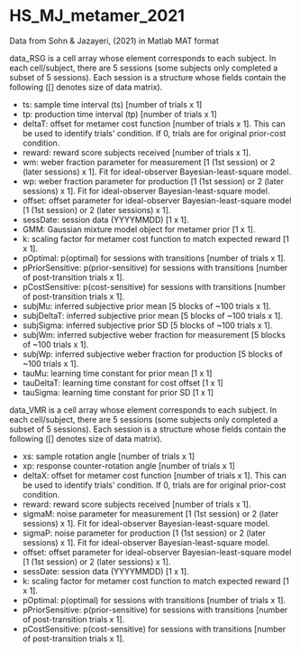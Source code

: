 # HS_MJ_metamer_2021
Data from Sohn &amp; Jazayeri, (2021) in Matlab MAT format

data_RSG is a cell array whose element corresponds to each subject. In each cell/subject, there are 5 sessions (some subjects only completed a subset of 5 sessions).
Each session is a structure whose fields contain the following ([] denotes size of data matrix).
- ts: sample time interval (ts) [number of trials x 1]
- tp: production time interval (tp) [number of trials x 1]
- deltaT: offset for metamer cost function [number of trials x 1]. This can be used to identify trials' condition. If 0, trials are for original prior-cost condition.
- reward: reward score subjects received [number of trials x 1].
- wm: weber fraction parameter for measurement [1 (1st session) or 2 (later sessions) x 1]. Fit for ideal-observer Bayesian-least-square model.
- wp: weber fraction parameter for production [1 (1st session) or 2 (later sessions) x 1]. Fit for ideal-observer Bayesian-least-square model.
- offset: offset parameter for ideal-observer Bayesian-least-square model [1 (1st session) or 2 (later sessions) x 1].
- sessDate: session data (YYYYMMDD) [1 x 1].
- GMM: Gaussian mixture model object for metamer prior [1 x 1].
- k: scaling factor for metamer cost function to match expected reward [1 x 1].
- pOptimal: p(optimal) for sessions with transitions [number of trials x 1].
- pPriorSensitive: p(prior-sensitive) for sessions with transitions [number of post-transition trials x 1].
- pCostSensitive: p(cost-sensitive) for sessions with transitions [number of post-transition trials x 1].
    <subjective prior and cost function>
- subjMu: inferred subjective prior mean [5 blocks of ~100 trials x 1].
- subjDeltaT: inferred subjective prior mean [5 blocks of ~100 trials x 1].
- subjSigma: inferred subjective prior SD [5 blocks of ~100 trials x 1].
- subjWm: inferred subjective weber fraction for measurement [5 blocks of ~100 trials x 1].
- subjWp: inferred subjective weber fraction for production [5 blocks of ~100 trials x 1].
    <learning time constant>
- tauMu: learning time constant for prior mean [1 x 1]
- tauDeltaT:  learning time constant for cost offset [1 x 1]
- tauSigma:  learning time constant for prior SD [1 x 1]
 
data_VMR is a cell array whose element corresponds to each subject. In each cell/subject, there are 5 sessions (some subjects only completed a subset of 5 sessions).
Each session is a structure whose fields contain the following ([] denotes size of data matrix).
- xs: sample rotation angle [number of trials x 1]
- xp: response counter-rotation angle [number of trials x 1]
- deltaX: offset for metamer cost function [number of trials x 1]. This can be used to identify trials' condition. If 0, trials are for original prior-cost condition.
- reward: reward score subjects received [number of trials x 1].
- sigmaM: noise parameter for measurement [1 (1st session) or 2 (later sessions) x 1]. Fit for ideal-observer Bayesian-least-square model.
- sigmaP: noise parameter for production [1 (1st session) or 2 (later sessions) x 1]. Fit for ideal-observer Bayesian-least-square model.
- offset: offset parameter for ideal-observer Bayesian-least-square model [1 (1st session) or 2 (later sessions) x 1].
- sessDate: session data (YYYYMMDD) [1 x 1].
- k: scaling factor for metamer cost function to match expected reward [1 x 1].
- pOptimal: p(optimal) for sessions with transitions [number of trials x 1].
- pPriorSensitive: p(prior-sensitive) for sessions with transitions [number of post-transition trials x 1].
- pCostSensitive: p(cost-sensitive) for sessions with transitions [number of post-transition trials x 1].
